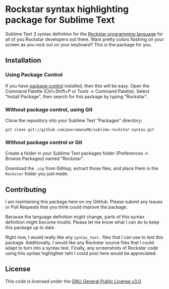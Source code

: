 # Rockstar syntax highlighting package for Sublime Text

Sublime Text 3 syntax definition for the [Rockstar programming language](https://github.com/dylanbeattie/rockstar) for all of you Rockstar developers out there. Want pretty colors flashing on your screen as you rock out on your keyboard? This is the package for you.

## Installation

### Using Package Control

If you have [package control](https://packagecontrol.io) installed, then this will be easy. Open the Command Palette (Ctrl+Shift+P or Tools -> Command Palette). Select "Install Package", then search for this package by typing "Rockstar".

### Without package control, using Git

Clone the repository into your Sublime Text "Packages" directory:

    git clone git://github.com/paxromana96/sublime-rockstar-syntax.git

### Without package control or Git

Create a folder in your Sublime Text packages folder (Preferences -> Browse Packages) named "Rockstar".

Download the `.zip` from GitHup, extract those files, and place them in the `Rockstar` folder you just made.

## Contributing

I am maintaining this package here on my GitHub. Please submit any Issues or Pull Requests that you think could improve the package.

Because the language definition might change, parts of this syntax definition might become invalid. Please let me know what I can do to keep this package up to date.

Right now, I would really like any `syntax_test.` files that I can use to test this package. Additionally, I would like any Rockstar source files that I could adapt to turn into a syntax test. Finally, any screenshots of Rockstar code using this syntax highlighter taht I could post here would be appreciated.

## License

This code is licensed under the [GNU General Public License v3.0](LICENSE).

